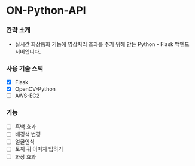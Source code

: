 # ON-Python-API

### 간략 소개

- 실시간 화상통화 기능에 영상처리 효과를 주기 위해 만든 Python - Flask 백엔드 서버입니다.

### 사용 기술 스택

- [x] Flask
- [x] OpenCV-Python
- [ ] AWS-EC2

### 기능

- [ ] 흑백 효과
- [ ] 배경색 변경
- [ ] 얼굴인식
- [ ] 토끼 귀 이미지 입히기
- [ ] 화장 효과
